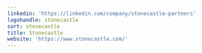 ```yaml
---
linkedin: 'https://linkedin.com/company/stonecastle-partners'
logohandle: stonecastle
sort: stonecastle
title: Stonecastle
website: 'https://www.stonecastle.com/'
---
```

